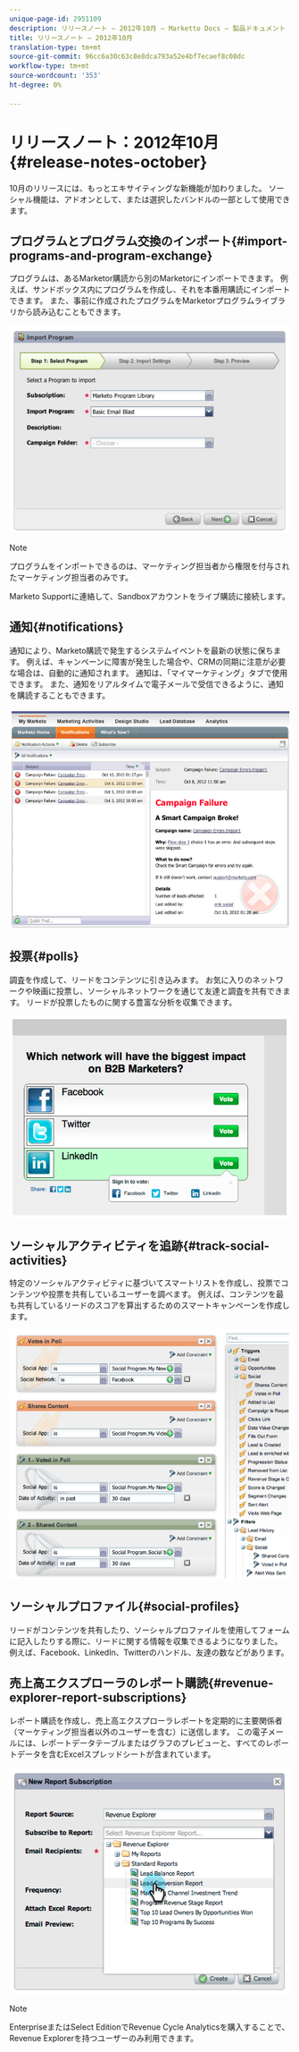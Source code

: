 ```yaml
---
unique-page-id: 2951109
description: リリースノート — 2012年10月 — Marketto Docs — 製品ドキュメント
title: リリースノート — 2012年10月
translation-type: tm+mt
source-git-commit: 96cc6a30c63c8e8dca793a52e4bf7ecaef8c08dc
workflow-type: tm+mt
source-wordcount: '353'
ht-degree: 0%

---
```



# リリースノート：2012年10月{#release-notes-october}

10月のリリースには、もっとエキサイティングな新機能が加わりました。 ソーシャル機能は、アドオンとして、または選択したバンドルの一部として使用できます。

## プログラムとプログラム交換のインポート{#import-programs-and-program-exchange}

プログラムは、あるMarketor購読から別のMarketorにインポートできます。 例えば、サンドボックス内にプログラムを作成し、それを本番用購読にインポートできます。 また、事前に作成されたプログラムをMarketorプログラムライブラリから読み込むこともできます。

![](assets/image2014-9-23-10-3a46-3a42.png)

>[!NOTE]
>
>プログラムをインポートできるのは、マーケティング担当者から権限を付与されたマーケティング担当者のみです。
>
>Marketo Supportに連絡して、Sandboxアカウントをライブ購読に接続します。

## 通知{#notifications}

通知により、Marketo購読で発生するシステムイベントを最新の状態に保ちます。 例えば、キャンペーンに障害が発生した場合や、CRMの同期に注意が必要な場合は、自動的に通知されます。 通知は、「マイマーケティング」タブで使用できます。 また、通知をリアルタイムで電子メールで受信できるように、通知を購読することもできます。

![](assets/image2014-9-23-10-3a46-3a53.png)

## 投票{#polls}

調査を作成して、リードをコンテンツに引き込みます。 お気に入りのネットワークや映画に投票し、ソーシャルネットワークを通じて友達と調査を共有できます。 リードが投票したものに関する豊富な分析を収集できます。

![](assets/image2014-9-23-10-3a47-3a6.png)

## ソーシャルアクティビティを追跡{#track-social-activities}

特定のソーシャルアクティビティに基づいてスマートリストを作成し、投票でコンテンツや投票を共有しているユーザーを調べます。 例えば、コンテンツを最も共有しているリードのスコアを算出するためのスマートキャンペーンを作成します。

![](assets/image2014-9-23-10-3a47-3a20.png)

## ソーシャルプロファイル{#social-profiles}

リードがコンテンツを共有したり、ソーシャルプロファイルを使用してフォームに記入したりする際に、リードに関する情報を収集できるようになりました。 例えば、Facebook、LinkedIn、Twitterのハンドル、友達の数などがあります。

## 売上高エクスプローラのレポート購読{#revenue-explorer-report-subscriptions}

レポート購読を作成し、売上高エクスプローラレポートを定期的に主要関係者（マーケティング担当者以外のユーザーを含む）に送信します。 この電子メールには、レポートデータテーブルまたはグラフのプレビューと、すべてのレポートデータを含むExcelスプレッドシートが含まれています。

![](assets/image2014-9-23-10-3a47-3a33.png)

>[!NOTE]
>
>EnterpriseまたはSelect EditionでRevenue Cycle Analyticsを購入することで、Revenue Explorerを持つユーザーのみ利用できます。

